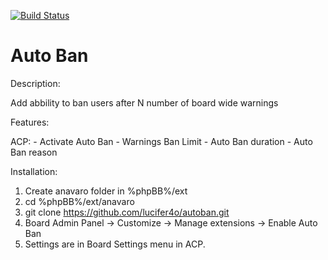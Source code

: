 [![Build Status](https://travis-ci.org/lucifer4o/autoban.svg?branch=master)](https://travis-ci.org/lucifer4o/autoban)

Auto Ban
============
  
Description:
 
 Add abbility to ban users after N number of board wide warnings
 
 
Features:
  
  ACP:
    - Activate Auto Ban
    - Warnings Ban Limit
    - Auto Ban duration
    - Auto Ban reason
    
    
Installation:

  1. Create anavaro folder in %phpBB%/ext
  2. cd %phpBB%/ext/anavaro
  3. git clone https://github.com/lucifer4o/autoban.git
  4. Board Admin Panel -> Customize -> Manage extensions -> Enable Auto Ban
  5. Settings are in Board Settings menu in ACP.
